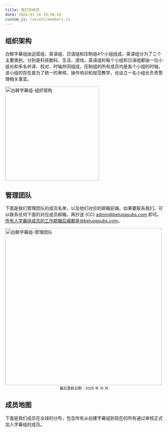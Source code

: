 ```yaml
---
title: 我们的成员
date: 2024-01-16 19:56:56
custom_js: /assets/members.js
---
```


## 组织架构

白鲸字幕组由运营组、英语组、日语组和压制组4个小组组成，英语组分为了三个主要类别，分别是科技数码、生活、游戏。英语组的每个小组和日语组都由一位小组长和多名听译、校对、时轴共同组成。压制组的所有成员均是各个小组的时轴，该小组的存在是为了统一的审核、操作培训和规范教学，也设立一名小组长负责管理相关事宜。

<img src="https://s2.loli.net/2024/01/27/1RUlmi89W4VYX6c.jpg" alt="白鲸字幕组-组织架构" width="300" loading="lazy">

## 管理团队

下面是我们管理团队的成员名单，以及他们对应的邮箱前缀。如果要联系我们，可以联系任何下面的对应成员邮箱，再抄送 (CC) admin@belugasubs.com 即可。所有人字幕组成员的工作邮箱后缀都是@belugasubs.com。

<img src="https://s2.loli.net/2024/01/18/oA5mYNLrwMS2nyd.jpg" alt="白鲸字幕组-管理团队" width="500" loading="lazy">

<div style="text-align: center;"><small>最后更新日期：2025 年 10 月</small></div>

## 成员地图

下面是我们成员在全球的分布，包含所有从创建字幕组到现在的所有通过审核正式加入字幕组的成员。

<div id="membersMap"></div> <!-- 地图容器 -->
